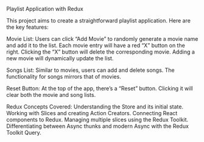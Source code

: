 Playlist Application with Redux

This project aims to create a straightforward playlist application. Here are the key features:

Movie List:
Users can click “Add Movie” to randomly generate a movie name and add it to the list.
Each movie entry will have a red “X” button on the right.
Clicking the “X” button will delete the corresponding movie.
Adding a new movie will dynamically update the list.

Songs List:
Similar to movies, users can add and delete songs.
The functionality for songs mirrors that of movies.

Reset Button:
At the top of the app, there’s a “Reset” button.
Clicking it will clear both the movie and song lists.

Redux Concepts Covered:
Understanding the Store and its initial state.
Working with Slices and creating Action Creators.
Connecting React components to Redux.
Managing multiple slices using the Redux Toolkit.
Differentiating between Async thunks and modern Async with the Redux Toolkit Query.